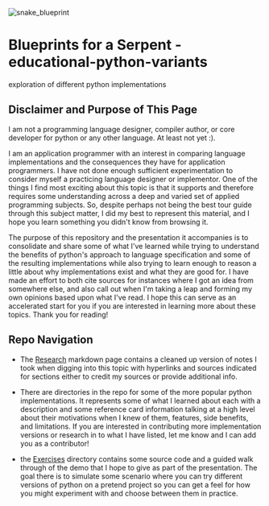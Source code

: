 
![snake_blueprint](https://user-images.githubusercontent.com/4014893/115093899-bf5c5500-9ee9-11eb-95e9-90124b234c50.png)


# Blueprints for a Serpent - educational-python-variants
exploration of different python implementations

## Disclaimer and Purpose of This Page
 I am not a programming language designer, compiler author, or core developer for python or any other language. At least not yet :). 
 
 I am an application programmer with an interest in comparing language implementations and the consequences they have for application programmers. I have not done enough sufficient experimentation to consider myself a practicing language designer or implementor. One of the things I find most exciting about this topic is that it supports and therefore requires some understanding across a deep and varied set of applied programming subjects. So, despite perhaps not being the best tour guide through this subject matter, I did my best to represent this material, and I hope you learn something you didn't know from browsing it.

The purpose of this repository and the presentation it accompanies is to consolidate and share some of what I've learned while 
trying to understand the benefits of python's approach to language specification and some of the resulting implementations while also trying to learn enough to reason a little about why implementations exist and what they are good for. I have made an effort to both cite sources for instances where I got an idea from somewhere else, and also call out when I'm taking a leap and forming my own opinions based upon what I've read. I hope this can serve as an accelerated start for you if you are interested in learning more about these topics. Thank you for reading!

## Repo Navigation

- The [Research](General_Research.md) markdown page contains a cleaned up version of notes I took when digging into this topic with hyperlinks and sources indicated for sections either to credit my sources or provide additional info.

- There are directories in the repo for some of the more popular python implementations. It represents some of what I learned about each with a description and some reference card information talking at a high level about their motivations when I knew of them, features, side benefits, and limitations.  If you are interested in contributing more implementation versions or research in to what I have listed, let me know and I can add you as a contributor!

- the [Exercises](Exercises/) directory contains some source code and a guided walk through of the demo that I hope to give as part of the presentation. The goal there is to simulate some scenario where you can try different versions of python on a pretend project so you can get a feel for how you might experiment with and choose between them in practice.
